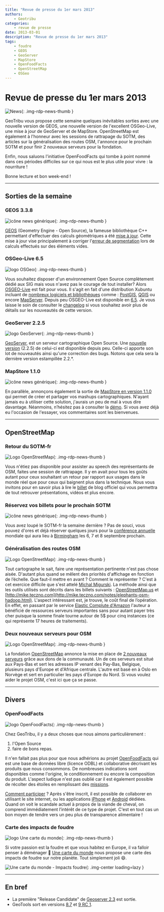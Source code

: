 ```yaml
---
title: "Revue de presse du 1er mars 2013"
authors:
    - Geotribu
categories:
    - revue de presse
date: 2013-03-01
description: "Revue de presse du 1er mars 2013"
tags:
    - foudre
    - GEOS
    - GeoServer
    - MapStore
    - OpenFoodFacts
    - OpenStreetMap
    - OSGeo
---
```


# Revue de presse du 1er mars 2013

![News](https://cdn.geotribu.fr/img/internal/icons-rdp-news/news.png "Icône news générique"){: .img-rdp-news-thumb }

GeoTribu vous propose cette semaine quelques inévitables sorties avec une nouvelle version de GEOS, une nouvelle version de l'excellent OSGeo-Live, une mise à jour de GeoServer et de MapStore. OpenStreetMap est également à l'honneur avec les sessions de rattrapage du SOTM, des articles sur la généralisation des routes OSM, l'annonce pour le prochain SOTM et pour finir 2 nouveaux serveurs pour la fondation.

Enfin, nous saluons l'initiative OpenFoodFacts qui tombe à point nommé dans ces périodes difficiles sur ce qui nous est le plus utile pour vivre : la nourriture !

Bonne lecture et bon week-end !

----

## Sorties de la semaine

### GEOS 3.3.8

![icône news générique](https://cdn.geotribu.fr/img/internal/icons-rdp-news/news.png "News Geotribu"){: .img-rdp-news-thumb }

[GEOS](http://trac.osgeo.org/geos/) (Geometry Engine - Open Source), la fameuse bibliothèque C++ permettant d'effectuer des calculs géométriques a été [mise à jour](http://lists.osgeo.org/pipermail/geos-devel/2013-February/006241.html). Cette mise à jour vise principalement à corriger l'[erreur de segmentation](https://fr.wikipedia.org/wiki/Erreur_de_segmentation) lors de calculs effectués sur des éléments vides.

### OSGeo-Live 6.5

![logo OSGeo](https://cdn.geotribu.fr/img/logos-icones/entreprises_association/osgeo.png "logo OSGeo"){: .img-rdp-news-thumb }

Vous souhaitez disposer d'un environnement Open Source complètement dédié aux SIG mais vous n'avez pas le courage de tout installer? Alors [OSGEO-Live](http://live.osgeo.org/fr/) est fait pour vous. Il s'agit en fait d'une distribution Xubuntu incluant de [nombreux logiciels et bibliothèques](http://live.osgeo.org/fr/overview/overview.html) comme : [PostGIS](http://postgis.net/), [QGIS](https://www.qgis.org/) ou encore [MapServer](http://mapserver.org/). Depuis peu OSGEO-Live est disponible en [6.5](http://lisasoft.com.au/blog/osgeo-live-65-released). Je vous laisse le soin de consulter le [changelog](http://svn.osgeo.org/osgeo/livedvd/gisvm/trunk/CHANGES.txt) si vous souhaitez avoir plus de détails sur les nouveautés de cette version.

### GeoServer 2.2.5

![logo GeoServer](https://cdn.geotribu.fr/img/logos-icones/logiciels_librairies/geoserver.png "logo GeoServer"){: .img-rdp-news-thumb }

[GeoServer](http://geoserver.org/display/GEOS/Welcome), est un serveur cartographique Open Source. Une [nouvelle version](http://blog.geoserver.org/2013/02/26/geoserver-2-2-5/) (2.2.5) de celui-ci est disponible depuis peu. Celle-ci apporte son lot de nouveautés ainsi qu'une correction des bugs. Notons que cela sera la dernière version estampillée 2.2.*.

### MapStore 1.1.0

![icône news générique](https://cdn.geotribu.fr/img/internal/icons-rdp-news/news.png "News Geotribu"){: .img-rdp-news-thumb }

En parallèle, annonçons également la sortie de [MapStore en version 1.1.0](http://geo-solutions.blogspot.ca/2013/02/mapstore-1.1.0.html) qui permet de créer et partager vos mashups cartographiques. N'ayant jamais eu à utiliser cette solution, j'aurais un peu de mal à vous dire davantage. Néanmoins, n’hésitez pas à consulter la [démo](http://mapstore.geo-solutions.it/mapcomposer/viewer?config=markerEditor). Si vous avez déjà eu l'occasion de l'essayer, vos commentaires sont les bienvenues.

----

## OpenStreetMap

### Retour du SOTM-fr

![Logo OpenStreetMap](https://cdn.geotribu.fr/img/logos-icones/OpenStreetMap/Openstreetmap.png "logo OpenStreetMap"){: .img-rdp-news-thumb }

Vous n'étiez pas disponible pour assister au speech des représentants de OSM, faites une session de rattrapage. Il y en avait pour tous les goûts autant pour ceux souhaitant un retour par rapport aux usages dans le monde réel que pour ceux qui baignent plus dans la technique. Nous vous invitons pour en savoir plus à lire le [billet](http://openstreetmap.fr/synthese-sotmfr) de blog officiel qui vous permettra de tout retrouver présentations, vidéos et plus encore.

### Réservez vos billets pour le prochain SOTM

![icône news générique](https://cdn.geotribu.fr/img/internal/icons-rdp-news/news.png "News Geotribu"){: .img-rdp-news-thumb }

Vous avez loupé le SOTM-fr la semaine dernière ? Pas de souci, vous pouvez d'ores et déjà réserver quelques jours pour la [conférence annuelle](http://blog.osmfoundation.org/2013/02/16/state-of-the-map-2013-birmingham/) mondiale qui aura lieu à [Birmingham](https://www.openstreetmap.org/?lat=52.49499320983887&lon=-1.8860435485839844&zoom=11) les 6, 7 et 8 septembre prochain.

### Généralisation des routes OSM

![Logo OpenStreetMap](https://cdn.geotribu.fr/img/logos-icones/OpenStreetMap/Openstreetmap.png "logo OpenStreetMap"){: .img-rdp-news-thumb }

Tout cartographe le sait, faire une représentation pertinente n'est pas chose aisée. D'autant plus quand se mêlent des priorités d'affichage en fonction de l’échelle. Que faut-il mettre en avant ? Comment le représenter ? C'est à cet exercice difficile que s'est attelé [Michal Migurski](http://mike.teczno.com/). La méthode ainsi que les outils utilisés sont décrits dans les billets suivants : [OpenStreetMap.us](http://www.openstreetmap.us/~migurski/streets-and-routes/) et [http://mike.teczno.com](http://mike.teczno.com/notes/elephants-osm-hadoop.html). L'aspect intéressant est, je trouve, le coût final de l’opération. En effet, en passant par le service [Elastic Complute d'Amazon](http://aws.amazon.com/ec2/) l'auteur a bénéficié de ressources serveurs importantes sans pour autant payer très cher puisque la somme finale tourne autour de 5$ pour cinq instances (ce qui représente 17 heures de traitements).

### Deux nouveaux serveurs pour OSM

![Logo OpenStreetMap](https://cdn.geotribu.fr/img/logos-icones/OpenStreetMap/Openstreetmap.png "logo OpenStreetMap"){: .img-rdp-news-thumb }

La fondation [OpenStreetMap](https://www.openstreetmap.org/) annonce la mise en place de [2 nouveaux serveurs](http://geotribu.net/node/blog.osmfoundation.org/2013/02/25/two-more-new-tile-servers/) grâce aux dons de la communauté. Un de ces serveurs est situé aux Pays-Bas et sert les adresses IP venant des Pay-Bas, Belgique, plusieurs pays d'Europe et d'Afrique centrale. L'autre est basé en à Oslo en Norvège et sert en particulier les pays d'Europe du Nord. Si vous voulez aider le projet OSM, c'est ici que ça se passe.

----

## Divers

### OpenFoodFacts

![logo OpenFoodFacts](https://cdn.geotribu.fr/img/logos-icones/divers/openfoodfacts.png "logo OpenFoodFacts"){: .img-rdp-news-thumb }

Chez GeoTribu, il y a deux choses que nous aimons particulièrement :

1. l'Open Source
2. faire de bons repas.

Il n'en fallait pas plus pour que nous adhérions au projet [OpenFoodFacts](https://openfoodfacts.org/) qui est une base de données libre (licence ODBL) et collaborative décrivant les produits que nous consommons. De nombreuses indications sont disponibles comme l'origine, le conditionnement ou encore la composition du produit. L'aspect ludique n'est pas oublié car il est également possible de récolter des étoiles en remplissant des [missions](http://fr.openfoodfacts.org/missions).

[Comment participer](http://fr.openfoodfacts.org/comment-ajouter-un-produit) ? Après s'être inscrit, il est possible de collaborer en utilisant le site internet, ou les applications [iPhone](https://itunes.apple.com/fr/app/open-food-facts/id588797948) et [Android](https://play.google.com/store/apps/details?id=org.openfoodfacts.scanner) dédiées. Quand on voit le scandale actuel à propos de la viande de cheval, on comprend immédiatement l’intérêt de ce type de projet. C'est en tout cas un bon moyen de tendre vers un peu plus de transparence alimentaire !

### Carte des impacts de foudre

![logo Une carte du monde](https://cdn.geotribu.fr/img/logos-icones/unecartedumonde.png "logo Une carte du monde"){: .img-rdp-news-thumb }

Si votre passion est la foudre et que vous habitez en Europe, il va falloir penser à déménager :slightly_smiling_face: [Une carte du monde](https://www.unecartedumonde.fr/2013/02/carte-monde-impacts-foudre/) nous propose une carte des impacts de foudre sur notre planète. Tout simplement joli :smile:.

![Une carte du monde - Impacts foudre](https://cdn.geotribu.fr/img/articles-blog-rdp/capture-ecran/carte_foudre_impacts.jpg "Une carte du monde - Impacts foudre"){: .img-center loading=lazy }

----

## En bref

- La première "Release Candidate" de [Geoserver 2.3](http://blog.geoserver.org/2013/02/26/geoserver-2-3-rc1-released/) est sortie.
- GeoTools sort en versions [8.7](http://geotoolsnews.blogspot.com/2013/02/geotools-8.html) et [9 RC 1](http://geotoolsnews.blogspot.com/2013/02/geotools-90-rc1-released.html).
